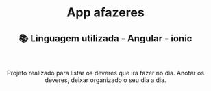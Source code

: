 <h1 align="center"> App afazeres </h1>

<h2 align="center"> 

  📚 Linguagem utilizada - Angular - ionic
 </h2>
<br>
<p align="center"> 
    Projeto realizado para listar os deveres que ira fazer no dia. Anotar os deveres, deixar organizado o seu dia a dia.
</p
